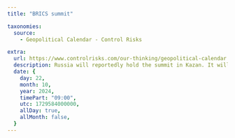 ```yaml
---
title: "BRICS summit"

taxonomies:
  source:
    - Geopolitical Calendar - Control Risks

extra:
  url: https://www.controlrisks.com/our-thinking/geopolitical-calendar
  description: Russia will reportedly hold the summit in Kazan. It will be the first summit with an expanded BRICS membership. Location- Global.
  date: {
    day: 22,
    month: 10,
    year: 2024,
    timePart: "09:00",
    utc: 1729584000000,
    allDay: true,
    allMonth: false,
  }
---
```

